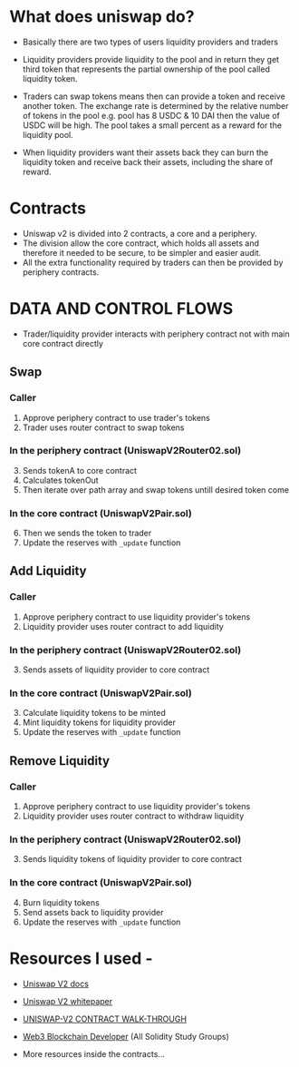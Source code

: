 # What does uniswap do?

- Basically there are two types of users liquidity providers and traders

- Liquidity providers provide liquidity to the pool and in return they get third token that represents the partial ownership of the pool called liquidity token.

- Traders can swap tokens means then can provide a token and receive another token. The exchange rate is determined by the relative number of tokens in the pool e.g. pool has 8 USDC & 10 DAI then the value of USDC will be high. The pool takes a small percent as a reward for the liquidity pool.

- When liquidity providers want their assets back they can burn the liquidity token and receive back their assets, including the share of reward.

# Contracts

- Uniswap v2 is divided into 2 contracts, a core and a periphery. 
- The division allow the core contract, which holds all assets and therefore it needed to be secure, to be simpler and easier audit. 
- All the extra functionality required by traders can then be provided by periphery contracts.

# DATA AND CONTROL FLOWS

- Trader/liquidity provider interacts with periphery contract not with main core contract directly

## Swap

### Caller

1. Approve periphery contract to use trader's tokens
2. Trader uses router contract to swap tokens

### In the periphery contract (UniswapV2Router02.sol)

3. Sends tokenA to core contract
4. Calculates tokenOut
5. Then iterate over path array and swap tokens untill desired token come

### In the core contract (UniswapV2Pair.sol)

6. Then we sends the token to trader
7. Update the reserves with `_update` function

## Add Liquidity

### Caller

1. Approve periphery contract to use liquidity provider's tokens
2. Liquidity provider uses router contract to add liquidity

### In the periphery contract (UniswapV2Router02.sol)

3. Sends assets of liquidity provider to core contract

### In the core contract (UniswapV2Pair.sol)

3. Calculate liquidity tokens to be minted
4. Mint liquidity tokens for liquidity provider
5. Update the reserves with `_update` function

## Remove Liquidity

### Caller

1. Approve periphery contract to use liquidity provider's tokens
2. Liquidity provider uses router contract to withdraw liquidity

### In the periphery contract (UniswapV2Router02.sol)

3. Sends liquidity tokens of liquidity provider to core contract

### In the core contract (UniswapV2Pair.sol)

4. Burn liquidity tokens
5. Send assets back to liquidity provider
6. Update the reserves with `_update` function

# Resources I used -
- [Uniswap V2 docs](https://docs.uniswap.org/protocol/V2/concepts/core-concepts/swaps)

- [Uniswap V2 whitepaper](https://docs.uniswap.org/whitepaper.pdf)

- [UNISWAP-V2 CONTRACT WALK-THROUGH](https://ethereum.org/en/developers/tutorials/uniswap-v2-annotated-code/)

- [Web3 Blockchain Developer](https://www.youtube.com/c/Web3BlockchainDeveloper) (All Solidity Study Groups)

- More resources inside the contracts...
